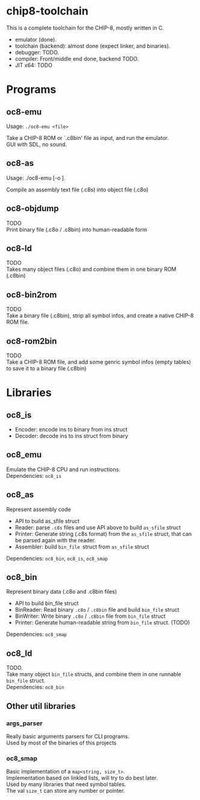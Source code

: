 
# chip8-toolchain

This is a complete toolchain for the CHIP-8, mostly written in C.  
- emulator (done).  
- toolchain (backend): almost done (expect linker, and binaries).  
- debugger: TODO.  
- compiler: Front/middle end done, backend TODO.  
- JIT x64: TODO

# Programs

## oc8-emu

Usage: `./oc8-emu <file>`

Take a CHIP-8 ROM or `.c8bin' file as input, and run the emulator.  
GUI with SDL, no sound.

## oc8-as

Usage: ./oc8-emu <input-file> [-o <output-file>].  

Compile an assembly text file (.c8s) into object file (.c8o)

## oc8-objdump

TODO  
Print binary file (.c8o / .c8bin) into human-readable form

## oc8-ld

TODO  
Takes many object files (.c8o) and combine them in one binary ROM (.c8bin)

## oc8-bin2rom

TODO  
Take a binary file (.c8bin), strip all symbol infos, and create a native CHIP-8 ROM file.

## oc8-rom2bin

TODO  
Take a CHIP-8 ROM file, and add some genric symbol infos (empty tables) 
to save it to a binary file (.c8bin)


# Libraries

## oc8_is

- Encoder: encode ins to binary from ins struct
- Decoder: decode ins to ins struct from binary

## oc8_emu

Emulate the CHIP-8 CPU and run instructions.  
Dependencies: `oc8_is`

## oc8_as

Represent assembly code

- API to build as_sfile struct
- Reader: parse `.c8s` files and use API above to build `as_sfile` struct
- Printer: Generate string (.c8s format) from the `as_sfile` struct, 
that can be parsed again with the reader.
- Assembler: build `bin_file `struct from `as_sfile` struct

Dependencies: `oc8_bin`, `oc8_is`, `oc8_smap`

## oc8_bin

Represent binary data (.c8o and .c8bin files)

- API to build bin_file struct
- BinReader: Read binary `.c8o` / `.c8bin` file and build `bin_file` struct
- BinWriter: Write binary `.c8o` / `.c8bin` file from `bin_file` struct
- Printer: Generate human-readable string from `bin_file` struct. (TODO)

Dependencies: `oc8_smap`

## oc8_ld

TODO.  
Take many object `bin_file` structs, and combine them in one runnable `bin_file` struct.  
Dependencies: `oc8_bin`

## Other util libraries

### args_parser

Really basic arguments parsers for CLI programs.  
Used by most of the binaries of this projects

### oc8_smap

Basic implementation of a `map<string, size_t>`.  
Implementation based on linkled lists, will try to do best later.  
Used by many libraries that need symbol tables.  
The val `size_t` can store any number or pointer.  
